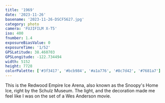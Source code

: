```yaml
---
title: '1969'
date: '2023-11-26'
basename: '2023-11-26-DSCF5627.jpg'
category: photo
camera: 'FUJIFILM X-T5'
iso: 400
fnumber: 1.4
exposureBiasValue: 0
exposureTime: '1/52'
GPSLatitude: 38.460703
GPSLongitude: -122.734494
width: 5152
height: 7728
colorPalette: ['#3f3417', '#bcb984', '#a1a776', '#8c7d42', '#7681a7']
---
```


This is the Redwood Empire Ice Arena, also known as the Snoopy's Home Ice, right by the Schulz Museum. The light, and the decoration made me feel like I was on the set of a Wes Anderson movie.
